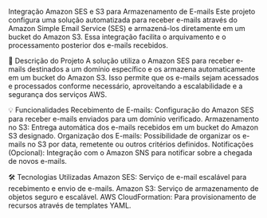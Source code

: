 Integração Amazon SES e S3 para Armazenamento de E-mails
Este projeto configura uma solução automatizada para receber e-mails através do Amazon Simple Email Service (SES) e armazená-los diretamente em um bucket do Amazon S3. Essa integração facilita o arquivamento e o processamento posterior dos e-mails recebidos.

📝 Descrição do Projeto
A solução utiliza o Amazon SES para receber e-mails destinados a um domínio específico e os armazena automaticamente em um bucket do Amazon S3. Isso permite que os e-mails sejam acessados e processados conforme necessário, aproveitando a escalabilidade e a segurança dos serviços AWS.

💡 Funcionalidades
Recebimento de E-mails: Configuração do Amazon SES para receber e-mails enviados para um domínio verificado.
Armazenamento no S3: Entrega automática dos e-mails recebidos em um bucket do Amazon S3 designado.
Organização dos E-mails: Possibilidade de organizar os e-mails no S3 por data, remetente ou outros critérios definidos.
Notificações (Opcional): Integração com o Amazon SNS para notificar sobre a chegada de novos e-mails.

🛠️ Tecnologias Utilizadas
Amazon SES: Serviço de e-mail escalável para recebimento e envio de e-mails.
Amazon S3: Serviço de armazenamento de objetos seguro e escalável.
AWS CloudFormation: Para provisionamento de recursos através de templates YAML.
